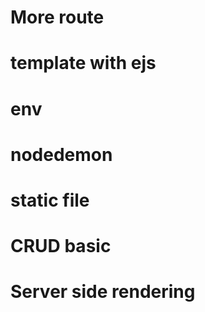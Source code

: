 # More route

# template with ejs

# env

# nodedemon

# static file

# CRUD basic
# Server side rendering
